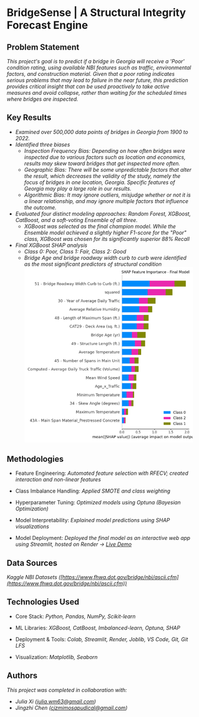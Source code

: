 # BridgeSense | A Structural Integrity Forecast Engine

## Problem Statement <!--- do not change this line -->

*This project's goal is to predict if a bridge in Georgia will receive a 'Poor' condition rating, using available NBI features such as traffic, environmental factors, and construction material. Given that a poor rating indicates serious problems that may lead to failure in the near future, this prediction provides critical insight that can be used proactively to take active measures and avoid collapse, rather than waiting for the scheduled times where bridges are inspected.*

## Key Results <!--- do not change this line -->

- *Examined over 500,000 data points of bridges in Georgia from 1900 to 2022.*
- *Identified three biases*
   - *Inspection Frequency Bias: Depending on how often bridges were inspected due to various factors such as location and economics, results may skew toward bridges that get inspected more often.*
   - *Geographic Bias: There will be some unpredictable factors that alter the result, which decreases the validity of the study, namely the focus of bridges in one location, Georgia. Specific features of Georgia may play a large role in our results.*
   - *Algorithmic Bias: It may ignore outliers, misjudge whether or not it is a linear relationship,  and may ignore multiple factors that influence the outcome.*
- *Evaluated four distinct modeling approaches: Random Forest, XGBoost, CatBoost, and a soft-voting Ensemble of all three.*
   - *XGBoost was selected as the final champion model. While the Ensemble model achieved a slightly higher F1-score for the "Poor" class, XGBoost was chosen for its significantly superior 88% Recall*
- *Final XGBoost SHAP analysis*
   - *Class 0: Poor, Class 1: Fair, Class 2: Good*
   - *Bridge Age and bridge roadway width curb to curb were identified as the most significant predictors of structural condition*
     ![*SHAP summary*](./results/shap_final.png)

## Methodologies <!--- do not change this line -->

- Feature Engineering: *Automated feature selection with RFECV; created interaction and non-linear features*

- Class Imbalance Handling: *Applied SMOTE and class weighting*

- Hyperparameter Tuning: *Optimized models using Optuna (Bayesian Optimization)*

- Model Interpretability: *Explained model predictions using SHAP visualizations*

- Model Deployment: *Deployed the final model as an interactive web app using Streamlit, hosted on Render → [Live Demo](https://bridgesense-demo.onrender.com/)*

## Data Sources <!--- do not change this line -->

*Kaggle NBI Datasets ([https://www.fhwa.dot.gov/bridge/nbi/ascii.cfm](https://www.fhwa.dot.gov/bridge/nbi/ascii.cfm))*

## Technologies Used <!--- do not change this line -->

- Core Stack: *Python, Pandas, NumPy, Scikit-learn*

- ML Libraries: *XGBoost, CatBoost, Imbalanced-learn, Optuna, SHAP*

- Deployment & Tools: *Colab, Streamlit, Render, Joblib, VS Code, Git, Git LFS*

- Visualization: *Matplotlib, Seaborn*

## Authors <!--- do not change this line -->

*This project was completed in collaboration with:*
- *Julia Xi ([julia.wm63@gmail.com](julia.wm63@gmail.com))*
- *Jingzhi Chen ([cjzmimosapudical@gmail.com](cjzmimosapudical@gmail.com))*


